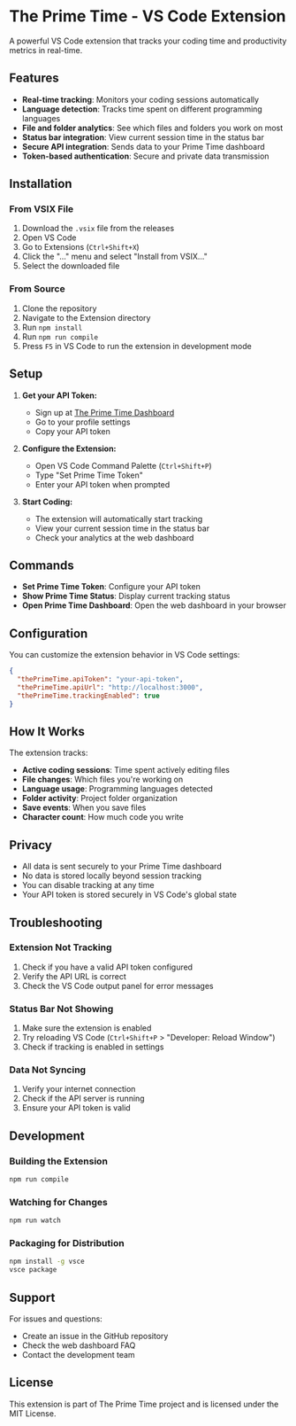 # The Prime Time - VS Code Extension

A powerful VS Code extension that tracks your coding time and productivity metrics in real-time.

## Features

- **Real-time tracking**: Monitors your coding sessions automatically
- **Language detection**: Tracks time spent on different programming languages
- **File and folder analytics**: See which files and folders you work on most
- **Status bar integration**: View current session time in the status bar
- **Secure API integration**: Sends data to your Prime Time dashboard
- **Token-based authentication**: Secure and private data transmission

## Installation

### From VSIX File
1. Download the `.vsix` file from the releases
2. Open VS Code
3. Go to Extensions (`Ctrl+Shift+X`)
4. Click the "..." menu and select "Install from VSIX..."
5. Select the downloaded file

### From Source
1. Clone the repository
2. Navigate to the Extension directory
3. Run `npm install`
4. Run `npm run compile`
5. Press `F5` in VS Code to run the extension in development mode

## Setup

1. **Get your API Token:**
   - Sign up at [The Prime Time Dashboard](http://localhost:3000)
   - Go to your profile settings
   - Copy your API token

2. **Configure the Extension:**
   - Open VS Code Command Palette (`Ctrl+Shift+P`)
   - Type "Set Prime Time Token"
   - Enter your API token when prompted

3. **Start Coding:**
   - The extension will automatically start tracking
   - View your current session time in the status bar
   - Check your analytics at the web dashboard

## Commands

- **Set Prime Time Token**: Configure your API token
- **Show Prime Time Status**: Display current tracking status
- **Open Prime Time Dashboard**: Open the web dashboard in your browser

## Configuration

You can customize the extension behavior in VS Code settings:

```json
{
  "thePrimeTime.apiToken": "your-api-token",
  "thePrimeTime.apiUrl": "http://localhost:3000",
  "thePrimeTime.trackingEnabled": true
}
```

## How It Works

The extension tracks:
- **Active coding sessions**: Time spent actively editing files
- **File changes**: Which files you're working on
- **Language usage**: Programming languages detected
- **Folder activity**: Project folder organization
- **Save events**: When you save files
- **Character count**: How much code you write

## Privacy

- All data is sent securely to your Prime Time dashboard
- No data is stored locally beyond session tracking
- You can disable tracking at any time
- Your API token is stored securely in VS Code's global state

## Troubleshooting

### Extension Not Tracking
1. Check if you have a valid API token configured
2. Verify the API URL is correct
3. Check the VS Code output panel for error messages

### Status Bar Not Showing
1. Make sure the extension is enabled
2. Try reloading VS Code (`Ctrl+Shift+P` > "Developer: Reload Window")
3. Check if tracking is enabled in settings

### Data Not Syncing
1. Verify your internet connection
2. Check if the API server is running
3. Ensure your API token is valid

## Development

### Building the Extension
```bash
npm run compile
```

### Watching for Changes
```bash
npm run watch
```

### Packaging for Distribution
```bash
npm install -g vsce
vsce package
```

## Support

For issues and questions:
- Create an issue in the GitHub repository
- Check the web dashboard FAQ
- Contact the development team

## License

This extension is part of The Prime Time project and is licensed under the MIT License. 
